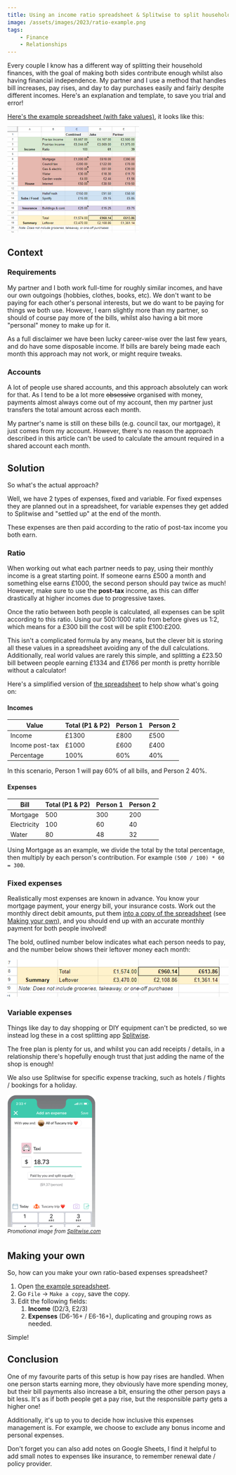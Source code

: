 ```yaml
---
title: Using an income ratio spreadsheet & Splitwise to split household expenses fairly and transparently as a couple
image: /assets/images/2023/ratio-example.png
tags:
    - Finance
    - Relationships
---
```


Every couple I know has a different way of splitting their household finances, with the goal of making both sides contribute enough whilst also having financial independence. My partner and I use a method that handles bill increases, pay rises, and day to day purchases easily and fairly despite different incomes. Here's an explanation and template, to save you trial and error!

[Here's the example spreadsheet (with fake values)](https://docs.google.com/spreadsheets/d/12Y-qo7uVEvAMLfDzJvbHf4MDrCDiUHGnC4XkhPq5vLY/edit?usp=sharing), it looks like this:

[![](/assets/images/2023/ratio-example_thumbnail.png)](/assets/images/2023/ratio-example.png)

## Context

### Requirements

My partner and I both work full-time for roughly similar incomes, and have our own outgoings (hobbies, clothes, books, etc). We don't want to be paying for each other's personal interests, but we do want to be paying for things we both use. However, I earn slightly more than my partner, so should of course pay more of the bills, whilst also having a bit more "personal" money to make up for it.

As a full disclaimer we have been lucky career-wise over the last few years, and do have some disposable income. If bills are barely being made each month this approach may not work, or might require tweaks.

### Accounts

A lot of people use shared accounts, and this approach absolutely can work for that. As I tend to be a lot more ~~obsessive~~ organised with money, payments almost always come out of my account, then my partner just transfers the total amount across each month. 

My partner's name is still on these bills (e.g. council tax, our mortgage), it just comes from my account. However, there's no reason the approach described in this article can't be used to calculate the amount required in a shared account each month.

## Solution

So what's the actual approach?

Well, we have 2 types of expenses, fixed and variable. For fixed expenses they are planned out in a spreadsheet, for variable expenses they get added to Splitwise and "settled up" at the end of the month.

These expenses are then paid according to the ratio of post-tax income you both earn.

### Ratio

When working out what each partner needs to pay, using their monthly income is a great starting point. If someone earns £500 a month and something else earns £1000, the second person should pay twice as much! However, make sure to use the **post-tax** income, as this can differ drastically at higher incomes due to progressive taxes.

Once the ratio between both people is calculated, all expenses can be split according to this ratio. Using our 500:1000 ratio from before gives us 1:2, which means for a £300 bill the cost will be split £100:£200. 

This isn't a complicated formula by any means, but the clever bit is storing all these values in a spreadsheet avoiding any of the dull calculations. Additionally, real world values are rarely this simple, and splitting a £23.50 bill between people earning £1334 and £1766 per month is pretty horrible without a calculator!

Here's a simplified version of [the spreadsheet](https://docs.google.com/spreadsheets/d/12Y-qo7uVEvAMLfDzJvbHf4MDrCDiUHGnC4XkhPq5vLY/edit#gid=0) to help show what's going on:

#### Incomes

| Value | Total (P1 & P2) | Person 1 | Person 2 |
| --- | --- | --- | --- |
| Income | £1300 | £800 | £500 |
| Income post-tax | £1000 | £600 | £400 |
| Percentage | 100% | 60% | 40% |

In this scenario, Person 1 will pay 60% of all bills, and Person 2 40%.

#### Expenses

| Bill | Total (P1 & P2) | Person 1 | Person 2 |
| --- | --- | --- | --- |
| Mortgage | 500 | 300 | 200 |
| Electricity | 100 | 60 | 40 |
| Water | 80 | 48 | 32 |

Using Mortgage as an example, we divide the total by the total percentage, then multiply by each person's contribution. For example `(500 / 100) * 60 = 300`. 

### Fixed expenses

Realistically most expenses are known in advance. You know your mortgage payment, your energy bill, your insurance costs. Work out the monthly direct debit amounts, put them [into a copy of the spreadsheet](https://docs.google.com/spreadsheets/d/12Y-qo7uVEvAMLfDzJvbHf4MDrCDiUHGnC4XkhPq5vLY/edit#gid=0) (see [Making your own](#making-your-own)), and you should end up with an accurate monthly payment for both people involved!

The bold, outlined number below indicates what each person needs to pay, and the number below shows their leftover money each month:

[![](/assets/images/2023/ratio-totals.png)](/assets/images/2023/ratio-totals.png)

### Variable expenses

Things like day to day shopping or DIY equipment can't be predicted, so we instead log these in a cost splitting app [Splitwise](https://www.splitwise.com/).

The free plan is plenty for us, and whilst you can add receipts / details, in a relationship there's hopefully enough trust that just adding the name of the shop is enough! 

We also use Splitwise for specific expense tracking, such as hotels / flights / bookings for a holiday.

[![](/assets/images/2023/ratio-splitwise_thumbnail.png)](/assets/images/2023/ratio-splitwise.png) <br>*<sup>Promotional image from [Splitwise.com](https://www.splitwise.com/)</sup>*

## Making your own

So, how can you make your own ratio-based expenses spreadsheet?

1. Open [the example spreadsheet](https://docs.google.com/spreadsheets/d/12Y-qo7uVEvAMLfDzJvbHf4MDrCDiUHGnC4XkhPq5vLY/edit#gid=0).
2. Go `File` -> `Make a copy`, save the copy.
3. Edit the following fields:
    1. **Income** (D2/3, E2/3)
    2. **Expenses** (D6-16+ / E6-16+), duplicating and grouping rows as needed.

Simple!

## Conclusion

One of my favourite parts of this setup is how pay rises are handled. When one person starts earning more, they obviously have more spending money, but their bill payments also increase a bit, ensuring the other person pays a bit less. It's as if both people get a pay rise, but the responsible party gets a higher one!

Additionally, it's up to you to decide how inclusive this expenses management is. For example, we choose to exclude any bonus income and personal expenses.

Don't forget you can also add notes on Google Sheets, I find it helpful to add small notes to expenses like insurance, to remember renewal date / policy provider.

